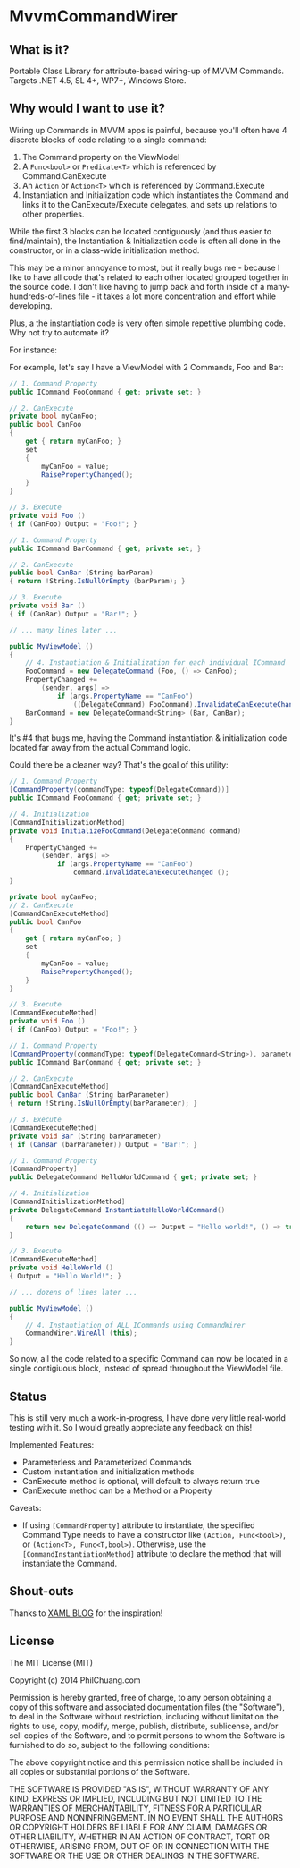 MvvmCommandWirer
================

What is it?
-----------
Portable Class Library for attribute-based wiring-up of MVVM Commands. Targets .NET 4.5, SL 4+, WP7+, Windows Store.

Why would I want to use it?
---------------------------
Wiring up Commands in MVVM apps is painful, because you'll often have 4 discrete blocks of code relating to a single command:

1. The Command property on the ViewModel
2. A `Func<bool>` or `Predicate<T>` which is referenced by Command.CanExecute
3. An `Action` or `Action<T>` which is referenced by Command.Execute
4. Instantiation and Initialization code which instantiates the Command and links it to the CanExecute/Execute delegates, and sets up relations to other properties.

While the first 3 blocks can be located contiguously (and thus easier to find/maintain), the Instantiation & Initialization code is often all done in the constructor, or in a class-wide initialization method.

This may be a minor annoyance to most, but it really bugs me - because I like to have all code that's related to each other located grouped together in the source code. I don't like having to jump back and forth inside of a many-hundreds-of-lines file - it takes a lot more concentration and effort while developing.

Plus, a the instantiation code is very often simple repetitive plumbing code. Why not try to automate it?

For instance:

For example, let's say I have a ViewModel with 2 Commands, Foo and Bar:

```c#
// 1. Command Property
public ICommand FooCommand { get; private set; }

// 2. CanExecute
private bool myCanFoo;
public bool CanFoo
{
	get { return myCanFoo; }
	set
	{
		myCanFoo = value;
		RaisePropertyChanged();
	}
}

// 3. Execute
private void Foo ()
{ if (CanFoo) Output = "Foo!"; }

// 1. Command Property
public ICommand BarCommand { get; private set; }

// 2. CanExecute
public bool CanBar (String barParam)
{ return !String.IsNullOrEmpty (barParam); }

// 3. Execute
private void Bar ()
{ if (CanBar) Output = "Bar!"; }

// ... many lines later ...

public MyViewModel ()
{
	// 4. Instantiation & Initialization for each individual ICommand
	FooCommand = new DelegateCommand (Foo, () => CanFoo);
	PropertyChanged +=
		(sender, args) =>
			if (args.PropertyName == "CanFoo")
				((DelegateCommand) FooCommand).InvalidateCanExecuteChanged ();
	BarCommand = new DelegateCommand<String> (Bar, CanBar);
}
```
It's #4 that bugs me, having the Command instantiation & initialization code located far away from the actual Command logic.

Could there be a cleaner way? That's the goal of this utility:

```c#
// 1. Command Property
[CommandProperty(commandType: typeof(DelegateCommand))]
public ICommand FooCommand { get; private set; }

// 4. Initialization
[CommandInitializationMethod]
private void InitializeFooCommand(DelegateCommand command)
{
	PropertyChanged +=
		(sender, args) =>
			if (args.PropertyName == "CanFoo")
				command.InvalidateCanExecuteChanged ();
}

private bool myCanFoo;
// 2. CanExecute
[CommandCanExecuteMethod]
public bool CanFoo
{
	get { return myCanFoo; }
	set
	{
		myCanFoo = value;
		RaisePropertyChanged();
	}
}

// 3. Execute
[CommandExecuteMethod]
private void Foo ()
{ if (CanFoo) Output = "Foo!"; }

// 1. Command Property
[CommandProperty(commandType: typeof(DelegateCommand<String>), parameterType: typeof(String))]
public ICommand BarCommand { get; private set; }

// 2. CanExecute
[CommandCanExecuteMethod]
public bool CanBar (String barParameter)
{ return !String.IsNullOrEmpty(barParameter); }

// 3. Execute
[CommandExecuteMethod]
private void Bar (String barParameter)
{ if (CanBar (barParameter)) Output = "Bar!"; }

// 1. Command Property
[CommandProperty]
public DelegateCommand HelloWorldCommand { get; private set; }

// 4. Initialization
[CommandInitializationMethod]
private DelegateCommand InstantiateHelloWorldCommand()
{
	return new DelegateCommand (() => Output = "Hello world!", () => true);
}

// 3. Execute
[CommandExecuteMethod]
private void HelloWorld ()
{ Output = "Hello World!"; }

// ... dozens of lines later ...

public MyViewModel ()
{
	// 4. Instantiation of ALL ICommands using CommandWirer
	CommandWirer.WireAll (this);
}
```

So now, all the code related to a specific Command can now be located in a single contigiuous block, instead of spread throughout the ViewModel file.

Status
------

This is still very much a work-in-progress, I have done very little real-world testing with it. So I would greatly appreciate any feedback on this!

Implemented Features:

* Parameterless and Parameterized Commands
* Custom instantiation and initialization methods
* CanExecute method is optional, will default to always return true
* CanExecute method can be a Method or a Property

Caveats:

* If using `[CommandProperty]` attribute to instantiate, the specified Command Type needs to have a constructor like `(Action, Func<bool>)`, or `(Action<T>, Func<T,bool>)`. Otherwise, use the `[CommandInstantiationMethod]` attribute to declare the method that will instantiate the Command.

Shout-outs
----------

Thanks to [XAML BLOG](http://xamlblog.tumblr.com/post/46187145555/fixing-mvvm-part-1-commands) for the inspiration!

License
-------

The MIT License (MIT)

Copyright (c) 2014 PhilChuang.com

Permission is hereby granted, free of charge, to any person obtaining a copy
of this software and associated documentation files (the "Software"), to deal
in the Software without restriction, including without limitation the rights
to use, copy, modify, merge, publish, distribute, sublicense, and/or sell
copies of the Software, and to permit persons to whom the Software is
furnished to do so, subject to the following conditions:

The above copyright notice and this permission notice shall be included in all
copies or substantial portions of the Software.

THE SOFTWARE IS PROVIDED "AS IS", WITHOUT WARRANTY OF ANY KIND, EXPRESS OR
IMPLIED, INCLUDING BUT NOT LIMITED TO THE WARRANTIES OF MERCHANTABILITY,
FITNESS FOR A PARTICULAR PURPOSE AND NONINFRINGEMENT. IN NO EVENT SHALL THE
AUTHORS OR COPYRIGHT HOLDERS BE LIABLE FOR ANY CLAIM, DAMAGES OR OTHER
LIABILITY, WHETHER IN AN ACTION OF CONTRACT, TORT OR OTHERWISE, ARISING FROM,
OUT OF OR IN CONNECTION WITH THE SOFTWARE OR THE USE OR OTHER DEALINGS IN THE
SOFTWARE.
